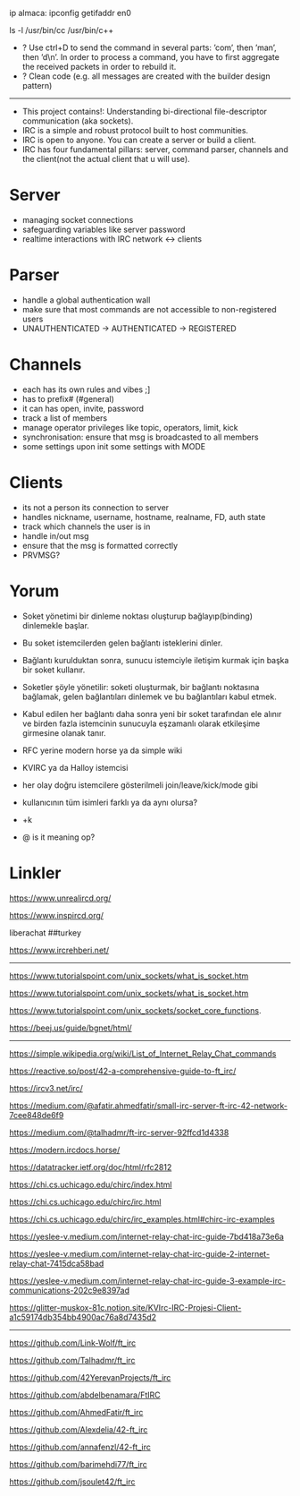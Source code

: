 ip almaca: ipconfig getifaddr en0

ls -l /usr/bin/cc /usr/bin/c++

- ? Use ctrl+D to send the command in several parts: ’com’, then ’man’, then ’d\n’.
In order to process a command, you have to first aggregate the received packets in
order to rebuild it.
- ? Clean code (e.g. all messages are created with the builder design pattern)

---

- This project contains!: Understanding bi-directional file-descriptor communication (aka sockets).
- IRC is a simple and robust protocol built to host communities.
- IRC is open to anyone. You can create a server or build a client.
- IRC has four fundamental pillars: server, command parser, channels and the client(not the actual client that u will use).

# Server
- managing socket connections
- safeguarding variables like server password
- realtime interactions with IRC network <-> clients

# Parser
- handle a global authentication wall
- make sure that most commands are not accessible to non-registered users
- UNAUTHENTICATED -> AUTHENTICATED -> REGISTERED

# Channels
- each has its own rules and vibes ;]
- has to prefix# (#general)
- it can has open, invite, password
- track a list of members
- manage operator privileges like topic, operators, limit, kick
- synchronisation: ensure that msg is broadcasted to all members
- some settings upon init some settings with MODE

# Clients
- its not a person its connection to server
- handles nickname, username, hostname, realname, FD, auth state
- track which channels the user is in
- handle in/out msg
- ensure that the msg is formatted correctly
- PRVMSG?

# Yorum
- Soket yönetimi bir dinleme noktası oluşturup bağlayıp(binding)  dinlemekle başlar.
- Bu soket istemcilerden gelen bağlantı isteklerini dinler.
- Bağlantı kurulduktan sonra, sunucu istemciyle iletişim kurmak için başka bir soket kullanır.
- Soketler şöyle yönetilir: soketi oluşturmak, bir bağlantı noktasına bağlamak, gelen bağlantıları dinlemek ve bu bağlantıları kabul etmek.
- Kabul edilen her bağlantı daha sonra yeni bir soket tarafından ele alınır ve birden fazla istemcinin sunucuyla eşzamanlı olarak etkileşime girmesine olanak tanır.

- RFC yerine modern horse ya da simple wiki
- KVIRC ya da Halloy istemcisi
- her olay doğru istemcilere gösterilmeli join/leave/kick/mode gibi
- kullanıcının tüm isimleri farklı ya da aynı olursa?
- +k
- @ is it meaning op?


# Linkler
https://www.unrealircd.org/

https://www.inspircd.org/

liberachat ##turkey

https://www.ircrehberi.net/

----

https://www.tutorialspoint.com/unix_sockets/what_is_socket.htm

https://www.tutorialspoint.com/unix_sockets/what_is_socket.htm

https://www.tutorialspoint.com/unix_sockets/socket_core_functions.

https://beej.us/guide/bgnet/html/

----

https://simple.wikipedia.org/wiki/List_of_Internet_Relay_Chat_commands

https://reactive.so/post/42-a-comprehensive-guide-to-ft_irc/

https://ircv3.net/irc/

https://medium.com/@afatir.ahmedfatir/small-irc-server-ft-irc-42-network-7cee848de6f9

https://medium.com/@talhadmr/ft-irc-server-92ffcd1d4338

https://modern.ircdocs.horse/

https://datatracker.ietf.org/doc/html/rfc2812

https://chi.cs.uchicago.edu/chirc/index.html

https://chi.cs.uchicago.edu/chirc/irc.html

https://chi.cs.uchicago.edu/chirc/irc_examples.html#chirc-irc-examples

https://yeslee-v.medium.com/internet-relay-chat-irc-guide-7bd418a73e6a

https://yeslee-v.medium.com/internet-relay-chat-irc-guide-2-internet-relay-chat-7415dca58bad

https://yeslee-v.medium.com/internet-relay-chat-irc-guide-3-example-irc-communications-202c9e8397ad

https://glitter-muskox-81c.notion.site/KVIrc-IRC-Projesi-Client-a1c59174db354bb4900ac76a8d7435d2

-----

https://github.com/Link-Wolf/ft_irc

https://github.com/Talhadmr/ft_irc

https://github.com/42YerevanProjects/ft_irc

https://github.com/abdelbenamara/FtIRC

https://github.com/AhmedFatir/ft_irc

https://github.com/Alexdelia/42-ft_irc

https://github.com/annafenzl/42-ft_irc

https://github.com/barimehdi77/ft_irc

https://github.com/jsoulet42/ft_irc
